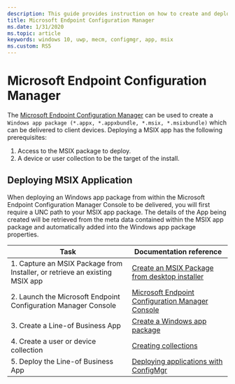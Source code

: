 ```yaml
---
description: This guide provides instruction on how to create and deploy an MSIX app with Microsoft Endpoint Configuration Manager
title: Microsoft Endpoint Configuration Manager
ms.date: 1/31/2020
ms.topic: article
keywords: windows 10, uwp, mecm, configmgr, app, msix
ms.custom: RS5
---
```


# Microsoft Endpoint Configuration Manager
The [Microsoft Endpoint Configuration Manager](/configmgr/) can be used to create a `Windows app package (*.appx, *.appxbundle, *.msix, *.msixbundle)` which can be delivered to client devices. Deploying a MSIX app has the following prerequisites:
1) Access to the MSIX package to deploy.
2) A device or user collection to be the target of the install.

## Deploying MSIX Application
When deploying an Windows app package from within the Microsoft Endpoint Configuration Manager Console to be delivered, you will first require a UNC path to your MSIX app package. The details of the App being created will be retrieved from the meta data contained within the MSIX app package and automatically added into the Windows app package properties.

| Task | Documentation reference |
|-----|------|
| 1. Capture an MSIX Package from Installer, or retrieve an existing MSIX app | [Create an MSIX Package from desktop installer](../packaging-tool/create-app-package.md)  |
| 2. Launch the Microsoft Endpoint Configuration Manager Console | [Microsoft Endpoint Configuration Manager Console](https://devicemanagement.microsoft.com) |
| 3. Create a Line-of Business App | [Create a Windows app package](/configmgr/apps/get-started/creating-windows-applications) |
| 4. Create a user or device collection | [Creating collections](/configmgr/core/clients/manage/collections/create-collections) |
| 5. Deploy the Line-of Business App | [Deploying applications with ConfigMgr](/configmgr/apps/deploy-use/deploy-applications) |
